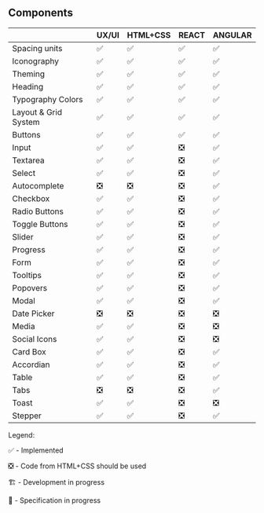## Components







| &nbsp; | UX/UI  | HTML+CSS  | REACT  | ANGULAR  |
|---|---|---|---|---|
Spacing units| ✅ | ✅ | ✅ | ✅ | ✅ |
Iconography | ✅ | ✅ | ✅ | ✅  |
Theming| ✅ | ✅ | ✅ | ✅
Heading| ✅ | ✅ | ✅ | ✅
Typography Colors | ✅ | ✅ | ✅ | ✅
Layout & Grid System | ✅ | ✅ | ✅ | ✅
Buttons | ✅ | ✅ | ✅ | ✅
Input | ✅ | ✅ | ❎ | ✅
Textarea | ✅ | ✅ | ❎ | ✅
Select | ✅ | ✅ | ❎ | ✅
Autocomplete | ❎ | ❎ | ❎ | ✅
Checkbox | ✅ | ✅ | ❎ | ✅
Radio Buttons | ✅ | ✅ | ❎ | ✅
Toggle Buttons | ✅ | ✅ | ❎ | ✅
Slider | ✅ | ✅ | ❎ | ✅
Progress | ✅ | ✅ | ❎ | ✅
Form | ✅ | ✅ | ❎ | ✅
Tooltips | ✅ | ✅ | ❎ | ✅
Popovers | ✅ | ✅ | ❎ | ✅
Modal | ✅ | ✅ | ❎ | ✅
Date Picker | ❎ | ❎ | ❎ | ❎
Media| ✅ | ✅ | ❎ | ❎
Social Icons | ✅ | ✅ | ❎ | ❎
Card Box | ✅ | ✅ | ❎ | ✅
Accordian | ✅ | ✅ | ❎ | ✅
Table | ✅ | ✅ | ❎ | ✅
Tabs | ❎  | ❎  | ❎ | ✅
Toast | ✅ | ✅ | ❎ | ❎
Stepper | ✅ | ✅ | ❎ | ✅ 

Legend:

✅ - Implemented

❎ - Code from HTML+CSS should be used

🏗 - Development in progress

🎨 - Specification in progress
